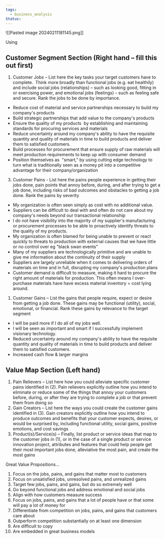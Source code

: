 ```yaml
---
tags:
  - business_analysis
Status:
---
```

![[Pasted image 20240211181145.png]]

Using 
## Customer Segment Section (Right hand – fill this out first)

1. Customer Jobs – List here the key tasks your target customers have to complete.  Think more broadly than functional jobs (e.g. eat healthily) and include social jobs (relationships) – such as looking good, fitting in or exercising power, and emotional jobs (feelings) – such as feeling safe and secure. Rank the jobs to be done by importance.

- Reduce cost of material and service partnerships necessary to build my company's products
- Build strategic partnerships that add value to the company's products
- Ensure the quality of my products  by establishing and maintaining standards for procuring services and materials
- Reduce uncertainty around my company's ability to have the requisite quantity and quality of materials in time to build products and deliver them to satisfied customers.
- Build processes for procurement that ensure supply of raw materials will meet production requirements to keep up with consumer demand
- Position themselves as  "smart," by using cutting edge technology to turn what is traditionally seen as a money pit into a competitive advantage for their company/organization

3. Customer Pains - List here the pains people experience in getting their jobs done, pain points that annoy before, during, and after trying to get a job done, including risks of bad outcomes and obstacles to getting a job done. Rank the pains by severity

- My organization is often seen simply as cost with no additional value.
- Suppliers can be difficult to deal with and often do not care about my company's needs beyond our transactional relationship
- I do not have visibility into the majority of my supplier's manufacturing or procurement processes to be able to proactively identify threats to the quality of my products.
- My organization is often blamed for being unable to prevent or react quickly to threats to production with external causes that we have little or no control over eg "black swan events"
- Many of my suppliers are technologically primitive and are unable to give me information about the continuity of their supply
- Suppliers are largely unreliable when it comes to delivering orders of materials on time and in full, disrupting my company's production plans
- Customer demand is difficult to measure, making it hard to procure the right amount of materials for production. This often means I over-purchase materials have have excess material inventory = cost lying around.

1. Customer Gains – List the gains that people require, expect or desire from getting a job done. These gains may be functional (utility), social, emotional, or financial. Rank these gains by relevance to the target segment

- I will be paid more if I do all of my jobs well.
- I will be seen as important and smart if I successfully implement visionary technology.
- Reduced uncertainty around my company's ability to have the requisite quantity and quality of materials in time to build products and deliver them to satisfied customers.
- Increased cash flow & larger margins

## Value Map Section (Left hand)

1. Pain Relievers – List here how you could alleviate specific customer pains identified in (2). Pain relievers explicitly outline how you intend to eliminate or reduce some of the things that annoy your customers before, during, or after they are trying to complete a job or that prevent them from doing so
2. Gain Creators – List here the ways you could create the customer gains identified in (3). Gain creators explicitly outline how you intend to produce outcomes and benefits that your customer expects, desires, or would be surprised by, including functional utility, social gains, positive emotions, and cost savings
3. Product(s)/Service(s) – Finally, list product or service ideas that map to the customer jobs in (1), or in the case of a single product or service innovation project, attributes and features that could help people get their most important jobs done, alleviative the most pain, and create the most gains

Great Value Propositions…

1. Focus on the jobs, pains, and gains that matter most to customers
2. Focus on unsatisfied jobs, unresolved pains, and unrealized gains
3. Target few jobs, pains, and gains, but do so extremely well
4. Go beyond functional jobs and address emotional and social jobs
5. Align with how customers measure success
6. Focus on jobs, pains, and gains that a lot of people have or that some will pay a lot of money for
7. Differentiate from competition on jobs, pains, and gains that customers care about
8. Outperform competition substantially on at least one dimension
9. Are difficult to copy
10. Are embedded in great business models